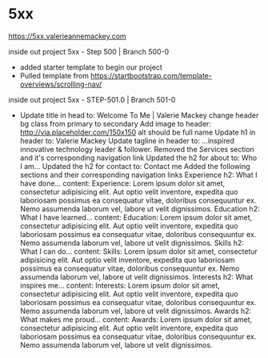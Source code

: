 # 5xx

https://5xx.valerieannemackey.com

inside out project 5xx - Step 500 | Branch 500-0
- 	added starter template to begin our project
- 	Pulled template from https://startbootstrap.com/template-overviews/scrolling-nav/

inside out project 5xx - STEP-501.0 | Branch 501-0

- 	Update title in head to: Welcome To Me | Valerie Mackey
	change header bg class from primary to secondary
	Add image to header: http://via.placeholder.com/150x150
	alt should be full name
	Update h1 in header to: Valerie Mackey
	Update tagline in header to: ...inspired innovative technology leader & follower.
	Removed the Services section and it's corresponding navigation link
	Updated the h2 for about to: Who I am...
	Updated the h2 for contact to: Contact me
	Added the following sections and their corresponding navigation links
Experience
	h2: What I have done...
	content: Experience: Lorem ipsum dolor sit amet, consectetur adipisicing elit. Aut optio velit inventore, expedita quo laboriosam possimus ea consequatur vitae, doloribus consequuntur ex. Nemo assumenda laborum vel, labore ut velit dignissimos.
Education
	h2: What I have learned...
	content: Education: Lorem ipsum dolor sit amet, consectetur adipisicing elit. Aut optio velit inventore, expedita quo laboriosam possimus ea consequatur vitae, doloribus consequuntur ex. Nemo assumenda laborum vel, labore ut velit dignissimos.
Skills
h2: What I can do...
	content: Skills: Lorem ipsum dolor sit amet, consectetur adipisicing elit. Aut optio velit inventore, expedita quo laboriosam possimus ea consequatur vitae, doloribus consequuntur ex. Nemo assumenda laborum vel, labore ut velit dignissimos.
Interests
	h2: What inspires me...
	content: Interests: Lorem ipsum dolor sit amet, consectetur adipisicing elit. Aut optio velit inventore, expedita quo laboriosam possimus ea consequatur vitae, doloribus consequuntur ex. Nemo assumenda laborum vel, labore ut velit dignissimos.
Awards
	h2: What makes me proud...
	content: Awards: Lorem ipsum dolor sit amet, consectetur adipisicing elit. Aut optio velit inventore, expedita quo laboriosam possimus ea consequatur vitae, doloribus consequuntur ex. Nemo assumenda laborum vel, labore ut velit dignissimos.